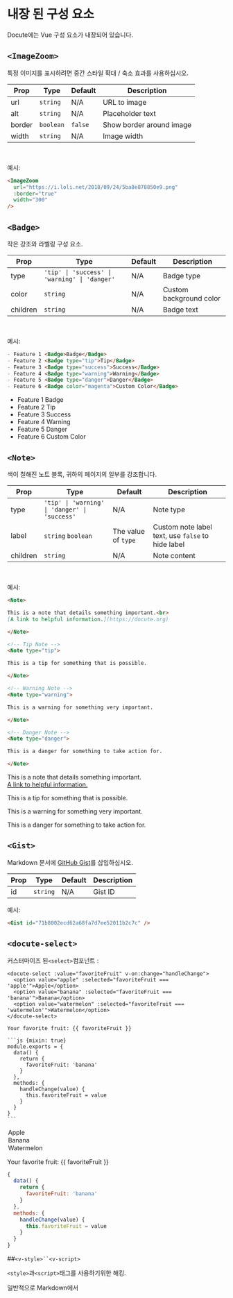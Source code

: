 # 내장 된 구성 요소

Docute에는 Vue 구성 요소가 내장되어 있습니다.

## `<ImageZoom>`

특정 이미지를 표시하려면 중간 스타일 확대 / 축소 효과를 사용하십시오.

| Prop   | Type      | Default | Description              |
| ------ | --------- | ------- | ------------------------ |
| url    | `string`  | N/A     | URL to image             |
| alt    | `string`  | N/A     | Placeholder text         |
| border | `boolean` | `false` | Show border around image |
| width  | `string`  | N/A     | Image width              |

<br>

예시:

```markdown
<ImageZoom 
  url="https://i.loli.net/2018/09/24/5ba8e878850e9.png" 
  :border="true" 
  width="300"
/>
```

<ImageZoom url="https://i.loli.net/2018/09/24/5ba8e878850e9.png" :border="true" width="300"/>

## `<Badge>`

작은 강조와 라벨링 구성 요소.

| Prop     | Type                                                                 | Default | Description             |
| -------- | -------------------------------------------------------------------- | ------- | ----------------------- |
| type     | <code>'tip' &#x7C; 'success' &#x7C; 'warning' &#x7C; 'danger'</code> | N/A     | Badge type              |
| color    | `string`                                                             | N/A     | Custom background color |
| children | `string`                                                             | N/A     | Badge text              |

<br>

예시:

```markdown
- Feature 1 <Badge>Badge</Badge>
- Feature 2 <Badge type="tip">Tip</Badge>
- Feature 3 <Badge type="success">Success</Badge>
- Feature 4 <Badge type="warning">Warning</Badge>
- Feature 5 <Badge type="danger">Danger</Badge>
- Feature 6 <Badge color="magenta">Custom Color</Badge>
```

- Feature 1 <Badge>Badge</Badge>
- Feature 2 <Badge type="tip">Tip</Badge>
- Feature 3 <Badge type="success">Success</Badge>
- Feature 4 <Badge type="warning">Warning</Badge>
- Feature 5 <Badge type="danger">Danger</Badge>
- Feature 6 <Badge color="magenta">Custom Color</Badge>

## `<Note>`

색이 칠해진 노트 블록, 귀하의 페이지의 일부를 강조합니다.

| Prop     | Type                                                                 | Default             | Description                                       |
| -------- | -------------------------------------------------------------------- | ------------------- | ------------------------------------------------- |
| type     | <code>'tip' &#x7C; 'warning' &#x7C; 'danger' &#x7C; 'success'</code> | N/A                 | Note type                                         |
| label    | `string` `boolean`                                                   | The value of `type` | Custom note label text, use `false` to hide label |
| children | `string`                                                             | N/A                 | Note content                                      |

<br>

예시:

```markdown
<Note>

This is a note that details something important.<br>
[A link to helpful information.](https://docute.org)

</Note>

<!-- Tip Note -->
<Note type="tip">

This is a tip for something that is possible.

</Note>

<!-- Warning Note -->
<Note type="warning">

This is a warning for something very important.

</Note>

<!-- Danger Note -->
<Note type="danger">

This is a danger for something to take action for.

</Note>
```

<Note>

This is a note that details something important.<br>
[A link to helpful information.](https://docute.org)

</Note>

<!-- Tip Note -->
<Note type="tip">

This is a tip for something that is possible.

</Note>

<!-- Warning Note -->
<Note type="warning">

This is a warning for something very important.

</Note>

<!-- Danger Note -->
<Note type="danger">

This is a danger for something to take action for.

</Note>

## `<Gist>`

Markdown 문서에 [GitHub Gist](https://gist.github.com/)를 삽입하십시오.

| Prop | Type     | Default | Description |
| ---- | -------- | ------- | ----------- |
| id   | `string` | N/A     | Gist ID     |

예시:

```markdown
<Gist id="71b8002ecd62a68fa7d7ee52011b2c7c" />
```

<Gist id="71b8002ecd62a68fa7d7ee52011b2c7c" />

## `<docute-select>`

커스터마이즈 된`<select>`컴포넌트 :

<!-- prettier-ignore -->
````vue
<docute-select :value="favoriteFruit" v-on:change="handleChange">
  <option value="apple" :selected="favoriteFruit === 'apple'">Apple</option>
  <option value="banana" :selected="favoriteFruit === 'banana'">Banana</option>
  <option value="watermelon" :selected="favoriteFruit === 'watermelon'">Watermelon</option>
</docute-select>

Your favorite fruit: {{ favoriteFruit }}

```js {mixin: true}
module.exports = { 
  data() { 
    return { 
      favoriteFruit: 'banana' 
    }
  }, 
  methods: {
    handleChange(value) { 
      this.favoriteFruit = value
    } 
  }
}
```
````

<docute-select v-on:change="handleChange" :value="favoriteFruit">
  <option value="apple" :selected="favoriteFruit === 'apple'">Apple</option>
  <option value="banana" :selected="favoriteFruit === 'banana'">Banana</option>
  <option value="watermelon" :selected="favoriteFruit === 'watermelon'">Watermelon</option>
</docute-select>

Your favorite fruit: {{ favoriteFruit }}

```js {mixin: true}
{
  data() {
    return {
      favoriteFruit: 'banana'
    }
  },
  methods: {
    handleChange(value) {
      this.favoriteFruit = value
    }
  }
}
```

##`<v-style>``<v-script>`

`<style>`과`<script>`태그를 사용하기위한 해킹.

일반적으로 Markdown에서 <style>과 <script> 태그를 이들 구성 요소로 자동 변환하기 때문에 직접 사용할 필요가 없습니다.
